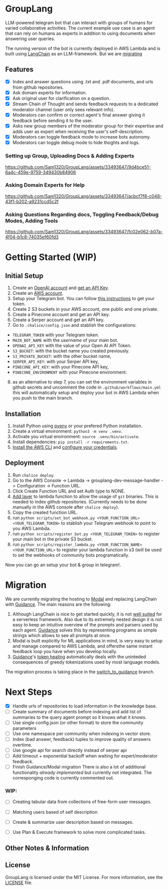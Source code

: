 # GroupLang
LLM-powered telegram bot that can interact with groups of humans for varied collaborative activities. The current example use case is an agent that can rely on humans as experts in addition to using documents when answering user queries. 

The running version of the bot is currently deployed in AWS Lambda and is built using [LangChain](https://python.langchain.com/en/latest/index.html) as an LLM-framework. But we are [migrating](#migration)

## Features
- [x] Index and answer questions using .txt and .pdf documents, and urls from github repositories.
- [x] Ask domain experts for information.
- [x] Ask original user for clarification on a question.
- [x] Stream Chain of Thought and sends feedback requests to a dedicated moderator channel (user only sees relevant info).
- [x] Moderators can confirm or correct agent's final answer giving it feedback before sending it to the user.
- [x] Asks new group members of the moderator group for their expertise and adds user as expert when receiving the user's self-description.
- [x] Moderators can toggle feedback mode to increase bots autonomy.
- [x] Moderators can toggle debug mode to hide thoghts and logs.

### Setting up Group, Uploading Docs & Adding Experts
https://github.com/Sam1320/GroupLang/assets/33493647/9d4bce51-6a4c-459e-9759-349430b84906

### Asking Domain Experts for Help
https://github.com/Sam1320/GroupLang/assets/33493647/acbcf7f8-c048-43f1-b202-a9231ccd5c2f

### Asking Questions Regarding docs, Toggling Feedback/Debug Modes, Adding Tools
https://github.com/Sam1320/GroupLang/assets/33493647/fc02e062-b07a-4f04-b1c8-74035ef60fd3


# Getting Started (WIP)
## Initial Setup 

1. Create an [OpenAI account](https://openai.com/api/) and [get an API Key](https://platform.openai.com/account/api-keys).
2. Create an [AWS account](https://aws.amazon.com/es/).
3. Setup your Telegram bot. You can follow [this instructions](https://core.telegram.org/bots/tutorial#obtain-your-bot-token) to get your token.
4. Create 2 S3 buckets in your AWS account, one public and one private.
5. Create a Pinecone account and get an API key.
6. Create a Serper account and get an API key.
7. Go to `.chalice/config.json` and stablish the configurations:
- `TELEGRAM_TOKEN` with your Telegram token. 
- `MAIN_BOT_NAME` with the *username* of your main bot.
- `OPENAI_API_KEY` with the value of your Open AI API Token.
- `S3_BUCKET`: with the bucket name you created previously.
- `S3_PRIVATE_BUCKET`: with the other bucket name,
- `SERPER_API_KEY`: with your Serper API key,
- `PINECONE_API_KEY`: with your Pinecone API key,
- `PINECONE_ENVIRONMENT` with your Pinecone environment.
8. as an alternative to step 7, you can set the environment variables in github secrets and uncomment the code in `.github/workflows/main.yml` this will automatically setup and deploy your bot in AWS Lambda when you push to the main branch.

## Installation
1. Install Python using [pyenv](https://github.com/pyenv/pyenv-installer) or your prefered Python installation.
2. Create a virtual environment: `python3 -m venv .venv`.
3. Activate you virtual environment: `source .venv/bin/activate`.
3. Install dependencies: `pip install -r requirements.txt`.
4. [Install the AWS CLI](https://docs.aws.amazon.com/cli/latest/userguide/getting-started-install.html) and [configure your credentials](https://docs.aws.amazon.com/cli/latest/userguide/getting-started-quickstart.html).

## Deployment
1. Run `chalice deploy`.
2. Go to the AWS Console -> Lambda -> grouplang-dev-message-handler -> Configuration -> Function URL.
3. Click Create Function URL and set Auth type to NONE.
4. [Add layer](https://github.com/lambci/git-lambda-layer) to lambda function to allow the usage of `git` binaries. This is needed to index github repositories. (Currently needs to be done manually in the AWS console after `chalice deploy`). 
5. Copy the created function URL.
6. run `python scripts/set_bot_webhook.py <YOUR_FUNCTION_URL> <YOUR_TELEGRAM_TOKEN>` to stablish your Telegram webhook to point to you AWS Lambda.
7. run `python scripts/register_bot.py <YOUR_TELEGRAM_TOKEN>` to register your main bot in the private S3 bucket. 
8. run `python scripts/register_lambda.py <YOUR_FUNCTION_NAME> <YOUR_FUNCTION_URL>` to register your lambda function in s3 (will be used to set the webhooks of community bots programatically.

Now you can go an setup your bot & group in telegram!.

# Migration
We are currently migrating the hosting to [Modal](https://modal.com/) and replacing LangChain with [Guidance](https://github.com/microsoft/guidance). The main reasons are the following:

1. Although LangChain is nice to get started quickly, it is not [well suited](https://github.com/hwchase17/langchain/issues/1364#issuecomment-1560895510) for a serverless framework. Also due to its extremely nested design it is not easy to keep an intuitive overview of the prompts and parsers used by each agent. [Guidance](https://github.com/microsoft/guidance) solves this by representing programs as simple strings which allows to see all prompts at once.
2. Modal is built explicitly for ML applications in mind, is very easy to setup and manage compared to AWS Lambda, and offersthe same instant feedback loop you have when you develop locally. 
3. [Guidance](https://github.com/microsoft/guidance)'s [token healing](https://github.com/microsoft/guidance/blob/main/notebooks/art_of_prompt_design/prompt_boundaries_and_token_healing.ipynb) automatically deals with the uninteded consequences of greedy tokenizations used by most language models. 

The migration process is taking place in the [switch_to_guidance](https://github.com/Sam1320/GroupLang/tree/switch_to_guidance) branch.

# Next Steps
- [x] Handle urls of repositories to load information in the knowledge base.
- [ ] Create summary of documents before indexing and add list of summaries to the query agent prompt so it knows what it knows.
- [ ] Use single config.json (or other format) to store the community parameters
- [ ] Use one namespace per community when indexing in vector store.
- [ ] Index (bad answer, feedback) tuples to improve quality of answers overtime.
- [ ] Use google api for search directly instead of serper api
- [ ] Add timeout + exponential backoff when waiting for expert/moderator feedback.
- [ ] Finish Guidance/Modal migration
There is also a lot of additional functionality *already implemented* but currently not integrated. The corresponging code is currently commented out.
### WIP:
- [ ] Creating tabular data from collections of free-form user messages.
- [ ] Matching users based of self description
- [ ] Create & summarize user description based on messages.
- [ ] Use Plan & Execute framework to solve more complicated tasks.


## Other Notes & Information

## License
GroupLang is licensed under the MIT License. For more information, see the [LICENSE](LICENSE) file.
